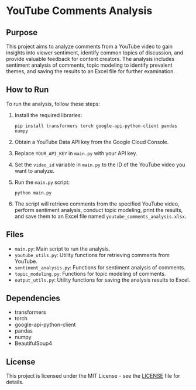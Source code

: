 # YouTube Comments Analysis

## Purpose
This project aims to analyze comments from a YouTube video to gain insights into viewer sentiment, identify common topics of discussion, and provide valuable feedback for content creators. The analysis includes sentiment analysis of comments, topic modeling to identify prevalent themes, and saving the results to an Excel file for further examination.

## How to Run
To run the analysis, follow these steps:

1. Install the required libraries:
    ```
    pip install transformers torch google-api-python-client pandas numpy
    ```

2. Obtain a YouTube Data API key from the Google Cloud Console.

3. Replace `YOUR_API_KEY` in `main.py` with your API key.

4. Set the `video_id` variable in `main.py` to the ID of the YouTube video you want to analyze.

5. Run the `main.py` script:
    ```
    python main.py
    ```

6. The script will retrieve comments from the specified YouTube video, perform sentiment analysis, conduct topic modeling, print the results, and save them to an Excel file named `youtube_comments_analysis.xlsx`.

## Files
- `main.py`: Main script to run the analysis.
- `youtube_utils.py`: Utility functions for retrieving comments from YouTube.
- `sentiment_analysis.py`: Functions for sentiment analysis of comments.
- `topic_modeling.py`: Functions for topic modeling of comments.
- `output_utils.py`: Utility functions for saving the analysis results to Excel.

## Dependencies
- transformers
- torch
- google-api-python-client
- pandas
- numpy
- BeautifulSoup4

## License
This project is licensed under the MIT License - see the [LICENSE](LICENSE) file for details.
